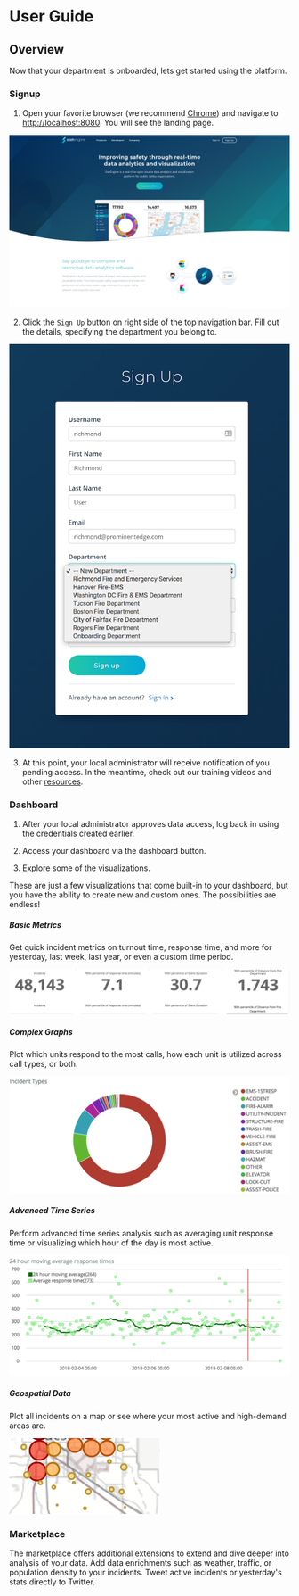 # User Guide

## Overview

Now that your department is onboarded, lets get started using the platform.

### Signup

1.  Open your favorite browser (we recommend [Chrome](https://www.google.com/chrome/)) and navigate to [http://localhost:8080](http://localhost:8080).  You will see the landing page.  

  ![landing](assets/landing.png)

2.  Click the ```Sign Up``` button on right side of the top navigation bar. Fill out the details, specifying the department you belong to.  

  ![signUp](assets/signUp.png)

3.  At this point, your local administrator will receive notification of you pending access.  In the meantime, check out our training videos and other [resources](resources.md).

### Dashboard

1.  After your local administrator approves data access, log back in using the credentials created earlier.

2.  Access your dashboard via the dashboard button.

3.  Explore some of the visualizations.

These are just a few visualizations that come built-in to your dashboard, but you have the ability to create new and custom ones. The possibilities are endless!

##### Basic Metrics

Get quick incident metrics on turnout time, response time, and more for yesterday, last week, last year, or even a custom time period.

  ![dashboardMetrics](assets/dashboardMetrics.png)

##### Complex Graphs

Plot which units respond to the most calls, how each unit is utilized across call types, or both.

  ![dashboardGraphs](assets/dashboardGraphs.png)

##### Advanced Time Series

Perform advanced time series analysis such as averaging unit response time or visualizing which hour of the day is most active.

  ![dashboardGraphs](assets/dashboardTimeSeries.png)

##### Geospatial Data

Plot all incidents on a map or see where your most active and high-demand areas are.

  ![dashboardGraphs](assets/dashboardMap.png)


### Marketplace

The marketplace offers additional extensions to extend and dive deeper into analysis of your data.  Add data enrichments such as weather, traffic, or population density to your incidents.  Tweet active incidents or yesterday's stats directly to Twitter.
